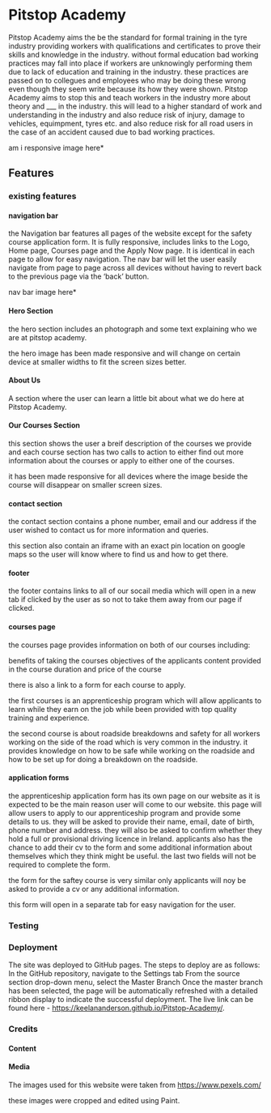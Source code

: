 # Pitstop Academy

Pitstop Academy aims the be the standard for formal training in the tyre industry providing workers with
qualifications and certificates to prove their skills and knowledge in the industry. without formal education 
bad working practices may fall into place if workers are unknowingly performing them due to lack of education 
and training in the industry. these practices are passed on to collegues and employees who may be doing these 
wrong even though they seem write because its how they were shown. Pitstop Academy aims to stop this and teach
workers in the industry more about theory and ___ in the industry. this will lead to a higher standard of work
and understanding in the industry and also reduce risk of injury, damage to vehicles, equimpment, tyres etc. and 
also reduce risk for all road users in the case of an accident caused due to bad working practices.

am i responsive image here*

## Features

### existing features

#### navigation bar

the Navigation bar features all pages of the website except for the safety course application form. It is fully responsive, includes links to the Logo, Home page, Courses page and the Apply Now page. It is identical in each page to allow for easy navigation. The nav bar will let the user easily navigate from page to page across all devices without having to revert back to the previous page via the ‘back’ button.

nav bar image here*

#### Hero Section

the hero section includes an photograph and some text explaining who we are at pitstop academy.

the hero image has been made responsive and will change on certain device at smaller widths to fit the screen sizes better.

#### About Us

A section where the user can learn a little bit about what we do here at Pitstop Academy.

#### Our Courses Section

this section shows the user a breif description of the courses we provide and each course section has two calls to action to either find out more information about the courses or apply to either one of the courses.

it has been made responsive for all devices where the image beside the course will disappear on smaller screen sizes.

#### contact section

the contact section contains a phone number, email and our address if the user wished to contact us for more information and queries.

this section also contain an iframe with an exact pin location on google maps so the user will know where to find us and how to get there.

#### footer

the footer contains links to all of our socail media which will open in a new tab if clicked by the user as so not to take them away from our page if clicked.

#### courses page

the courses page provides information on both of our courses including:

benefits of taking the courses
objectives of the applicants
content provided in the course
duration and price of the course

there is also a link to a form for each course to apply.

the  first courses is an apprenticeship program which will allow applicants to learn while they earn on the job
while been provided with top quality training and experience.

the second course is about roadside breakdowns and safety for all workers working on the side of the road which is very common in 
the industry. it provides knowledge on how to be safe while working on the roadside and how to be set up for doing a breakdown on the roadside.

#### application forms

the apprenticeship application form has its own page on our website as it is expected to be the main reason user will come to our website.
this page will allow users to apply to our apprenticeship program and provide some details to us.
they will be asked to provide their name, email, date of birth, phone number and address. they will also be asked to confirm whether they hold a full or provisional driving licence in Ireland. applicants also has the chance to add their cv to the form and some additional information about themselves which they think might be useful. the last two fields will not be required to complete the form.

the form for the saftey course is very similar only applicants will noy be asked to provide a cv or any additional information.

this form will open in a separate tab for easy navigation for the user.

### Testing 

### Deployment

The site was deployed to GitHub pages. The steps to deploy are as follows:
In the GitHub repository, navigate to the Settings tab
From the source section drop-down menu, select the Master Branch
Once the master branch has been selected, the page will be automatically refreshed with a detailed ribbon display to indicate the successful deployment.
The live link can be found here - https://keelananderson.github.io/Pitstop-Academy/.

### Credits

#### Content

#### Media

The images used for this website were taken from https://www.pexels.com/

these images were cropped and edited using Paint.

